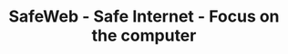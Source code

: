 ---
title: SafeWeb - Safe Internet - Focus on the computer
meta:
    description: SafeWeb helps you create a safe environment on computers and the internet to focus on studying or working.
    image: /static/img/safeweb-app-tracking.jpg
header:
    part1: Safe Internet
    part2: Focus on the computer
    part3: Very simple!
    part4: Just open the smart phone to access the cloud and turn on focus mode to block inappropriate websites and applications while at work or during school hours.
    button1: Sign in
    button2: Sign up
    button3: Free Download
topic:
    head: Main Features of SafeWeb
    part1: Focused working environment
    message1: Block social networking sites and game apps while learning or working.
    part2: Shows time-wasting behaviors
    message2: Usage time of applications and time spent on websites are listed on the dashboard.
    part3: Real-time reporting
    message3: Report a graph on the admin's web or send a warning email about a policy violator.
feature:
    part1:
        head: Block dangerous and malicious website
        message: Just turn on your smart phone and you can immediately know what your child is doing on the computer, playing a game or on social media?
        detail: From the real-time data table, you can instantly block inappropriate websites or unused apps.
        button: Read More
        url: blog/protecting-your-child-online
    part2:
        head: Clean environment to focus on studying
        message: When online, a lot of interesting and attractive things will make children lose focus. Create a whitelist of only websites and apps dedicated to learning.
        detail: After school, your child can use game apps or visit social networking sites. You give permission by turning off whitelist mode or setting automatic timers.
        button: Read More
        url: blog/focus-while-studying
    part3:
        head: Control the computer to run commands remotely
        message: SafeWeb is a cloud platform that allows you to run PowerShell commands on your computer like an IT administrator, but the commands are sent from the web.
        detail: You can also use your smart phone to control multiple computers performing Robotic Process Automation (RPA) tasks at the same time. The results of running RPA on computers will be continuously updated on the web dashboard.
        button: Read More
        url: blog/remote-tagui-rpa
payment:
    title: Check our pricing
    unit: USER/MO
    free:
        type: FREE
        price: 0
        service1: • Up to 2 PCs
        service2: • Up to 4 Users/PC
        service3: • No Focus mode
        service4: • No Whitelist
        service5: • Unlimited Blacklist
        service6: • No Screenshots
        button: Get started
    standard:
        type: STANDARD
        price: 2
        service1: • Up to 20 PCs
        service2: • Up to 40 Users/PC
        service3: • Focus mode
        service4: • Up to 20 pages in Whitelist
        service5: • Unlimited Blacklist
        service6: • No Screenshots
        button: Get started
    premium:
        type: PREMIUM
        price: 6
        service1: • Up to 60 PCs
        service2: • Up to 120 Users/PC
        service3: • Auto Focus mode
        service4: • Unlimited Whitelist
        service5: • Unlimited Blacklist
        service6: • Screenshots
        button: Get started
footer:
    title: Contact Us
    part1: You have a problem or want to comment on a feature,
    part2: please contact the address below.
    part3: Email
    part4: Address
    email: qa@safeweb.app
    phone: +84-989-550-390
    address: Hanoi, Vietnam
submit:
    name: Your Name
    email: Your Email
    message: Message
    button: Submit
---